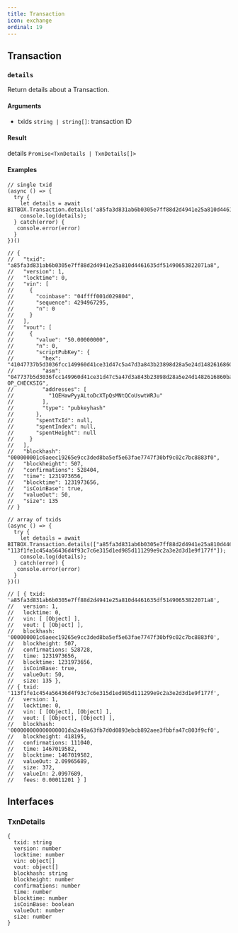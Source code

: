 ```yaml
---
title: Transaction
icon: exchange
ordinal: 19
---
```


## Transaction

### `details`

Return details about a Transaction.

#### Arguments

- txids `string | string[]`: transaction ID

#### Result

details `Promise<TxnDetails | TxnDetails[]>`

#### Examples

    // single txid
    (async () => {
      try {
        let details = await BITBOX.Transaction.details('a85fa3d831ab6b0305e7ff88d2d4941e25a810d4461635df51490653822071a8');
        console.log(details);
      } catch(error) {
       console.error(error)
      }
    })()

    // {
    //   "txid": "a85fa3d831ab6b0305e7ff88d2d4941e25a810d4461635df51490653822071a8",
    //   "version": 1,
    //   "locktime": 0,
    //   "vin": [
    //     {
    //       "coinbase": "04ffff001d029804",
    //       "sequence": 4294967295,
    //       "n": 0
    //     }
    //   ],
    //   "vout": [
    //     {
    //       "value": "50.00000000",
    //       "n": 0,
    //       "scriptPubKey": {
    //         "hex": "41047737b5d3036fcc149960d41ce31d47c5a47d3a843b23898d28a5e24d1482616860ba5bc61f060586c7ac2b0e7e3ec76e4763cf897d5b8b1110691832c9368f8cac",
    //         "asm": "047737b5d3036fcc149960d41ce31d47c5a47d3a843b23898d28a5e24d1482616860ba5bc61f060586c7ac2b0e7e3ec76e4763cf897d5b8b1110691832c9368f8c OP_CHECKSIG",
    //         "addresses": [
    //           "1QEHawPyyALtoDcXTpQsMNtQCoUswtWRJu"
    //         ],
    //         "type": "pubkeyhash"
    //       },
    //       "spentTxId": null,
    //       "spentIndex": null,
    //       "spentHeight": null
    //     }
    //   ],
    //   "blockhash": "000000001c6aeec19265e9cc3ded8ba5ef5e63fae7747f30bf9c02c7bc8883f0",
    //   "blockheight": 507,
    //   "confirmations": 528404,
    //   "time": 1231973656,
    //   "blocktime": 1231973656,
    //   "isCoinBase": true,
    //   "valueOut": 50,
    //   "size": 135
    // }

    // array of txids
    (async () => {
      try {
        let details = await BITBOX.Transaction.details(["a85fa3d831ab6b0305e7ff88d2d4941e25a810d4461635df51490653822071a8", "113f1fe1c454a56436d4f93c7c6e315d1ed985d111299e9c2a3e2d3d1e9f177f"]);
        console.log(details);
      } catch(error) {
       console.error(error)
      }
    })()

    // [ { txid: 'a85fa3d831ab6b0305e7ff88d2d4941e25a810d4461635df51490653822071a8',
    //   version: 1,
    //   locktime: 0,
    //   vin: [ [Object] ],
    //   vout: [ [Object] ],
    //   blockhash: '000000001c6aeec19265e9cc3ded8ba5ef5e63fae7747f30bf9c02c7bc8883f0',
    //   blockheight: 507,
    //   confirmations: 528728,
    //   time: 1231973656,
    //   blocktime: 1231973656,
    //   isCoinBase: true,
    //   valueOut: 50,
    //   size: 135 },
    // { txid: '113f1fe1c454a56436d4f93c7c6e315d1ed985d111299e9c2a3e2d3d1e9f177f',
    //   version: 1,
    //   locktime: 0,
    //   vin: [ [Object], [Object] ],
    //   vout: [ [Object], [Object] ],
    //   blockhash: '000000000000000001da2a49a63fb7d0d0893ebcb892aee3fbbfa47c803f9cf0',
    //   blockheight: 418195,
    //   confirmations: 111040,
    //   time: 1467019582,
    //   blocktime: 1467019582,
    //   valueOut: 2.09965689,
    //   size: 372,
    //   valueIn: 2.0997689,
    //   fees: 0.00011201 } ]

## Interfaces

### TxnDetails

    {
      txid: string
      version: number
      locktime: number
      vin: object[]
      vout: object[]
      blockhash: string
      blockheight: number
      confirmations: number
      time: number
      blocktime: number
      isCoinBase: boolean
      valueOut: number
      size: number
    }

